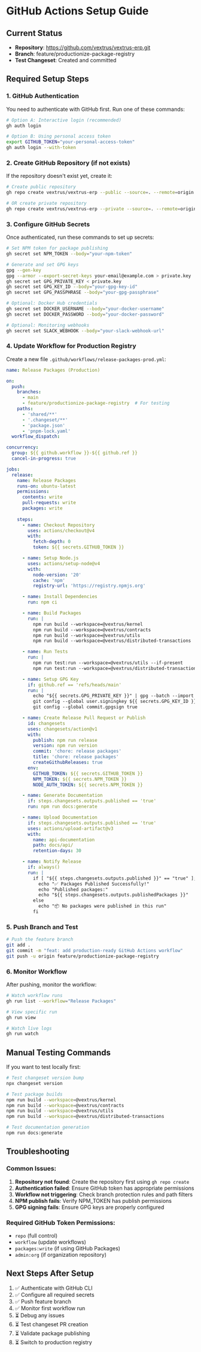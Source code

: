 # GitHub Actions Setup Guide

## Current Status
- **Repository**: https://github.com/vextrus/vextrus-erp.git
- **Branch**: feature/productionize-package-registry
- **Test Changeset**: Created and committed

## Required Setup Steps

### 1. GitHub Authentication
You need to authenticate with GitHub first. Run one of these commands:

```bash
# Option A: Interactive login (recommended)
gh auth login

# Option B: Using personal access token
export GITHUB_TOKEN="your-personal-access-token"
gh auth login --with-token
```

### 2. Create GitHub Repository (if not exists)
If the repository doesn't exist yet, create it:

```bash
# Create public repository
gh repo create vextrus/vextrus-erp --public --source=. --remote=origin --push

# OR create private repository
gh repo create vextrus/vextrus-erp --private --source=. --remote=origin --push
```

### 3. Configure GitHub Secrets
Once authenticated, run these commands to set up secrets:

```bash
# Set NPM token for package publishing
gh secret set NPM_TOKEN --body="your-npm-token"

# Generate and set GPG keys
gpg --gen-key
gpg --armor --export-secret-keys your-email@example.com > private.key
gh secret set GPG_PRIVATE_KEY < private.key
gh secret set GPG_KEY_ID --body="your-gpg-key-id"
gh secret set GPG_PASSPHRASE --body="your-gpg-passphrase"

# Optional: Docker Hub credentials
gh secret set DOCKER_USERNAME --body="your-docker-username"
gh secret set DOCKER_PASSWORD --body="your-docker-password"

# Optional: Monitoring webhooks
gh secret set SLACK_WEBHOOK --body="your-slack-webhook-url"
```

### 4. Update Workflow for Production Registry

Create a new file `.github/workflows/release-packages-prod.yml`:

```yaml
name: Release Packages (Production)

on:
  push:
    branches:
      - main
      - feature/productionize-package-registry  # For testing
    paths:
      - 'shared/**'
      - '.changeset/**'
      - 'package.json'
      - 'pnpm-lock.yaml'
  workflow_dispatch:

concurrency:
  group: ${{ github.workflow }}-${{ github.ref }}
  cancel-in-progress: true

jobs:
  release:
    name: Release Packages
    runs-on: ubuntu-latest
    permissions:
      contents: write
      pull-requests: write
      packages: write
    
    steps:
      - name: Checkout Repository
        uses: actions/checkout@v4
        with:
          fetch-depth: 0
          token: ${{ secrets.GITHUB_TOKEN }}

      - name: Setup Node.js
        uses: actions/setup-node@v4
        with:
          node-version: '20'
          cache: 'npm'
          registry-url: 'https://registry.npmjs.org'

      - name: Install Dependencies
        run: npm ci

      - name: Build Packages
        run: |
          npm run build --workspace=@vextrus/kernel
          npm run build --workspace=@vextrus/contracts
          npm run build --workspace=@vextrus/utils
          npm run build --workspace=@vextrus/distributed-transactions

      - name: Run Tests
        run: |
          npm run test:run --workspace=@vextrus/utils --if-present
          npm run test:run --workspace=@vextrus/distributed-transactions --if-present

      - name: Setup GPG Key
        if: github.ref == 'refs/heads/main'
        run: |
          echo "${{ secrets.GPG_PRIVATE_KEY }}" | gpg --batch --import
          git config --global user.signingkey ${{ secrets.GPG_KEY_ID }}
          git config --global commit.gpgsign true

      - name: Create Release Pull Request or Publish
        id: changesets
        uses: changesets/action@v1
        with:
          publish: npm run release
          version: npm run version
          commit: 'chore: release packages'
          title: 'chore: release packages'
          createGithubReleases: true
        env:
          GITHUB_TOKEN: ${{ secrets.GITHUB_TOKEN }}
          NPM_TOKEN: ${{ secrets.NPM_TOKEN }}
          NODE_AUTH_TOKEN: ${{ secrets.NPM_TOKEN }}

      - name: Generate Documentation
        if: steps.changesets.outputs.published == 'true'
        run: npm run docs:generate

      - name: Upload Documentation
        if: steps.changesets.outputs.published == 'true'
        uses: actions/upload-artifact@v3
        with:
          name: api-documentation
          path: docs/api/
          retention-days: 30

      - name: Notify Release
        if: always()
        run: |
          if [ "${{ steps.changesets.outputs.published }}" == "true" ]; then
            echo "✅ Packages Published Successfully!"
            echo "Published packages:"
            echo "${{ steps.changesets.outputs.publishedPackages }}"
          else
            echo "📦 No packages were published in this run"
          fi
```

### 5. Push Branch and Test

```bash
# Push the feature branch
git add .
git commit -m "feat: add production-ready GitHub Actions workflow"
git push -u origin feature/productionize-package-registry
```

### 6. Monitor Workflow

After pushing, monitor the workflow:
```bash
# Watch workflow runs
gh run list --workflow="Release Packages"

# View specific run
gh run view

# Watch live logs
gh run watch
```

## Manual Testing Commands

If you want to test locally first:

```bash
# Test changeset version bump
npx changeset version

# Test package builds
npm run build --workspace=@vextrus/kernel
npm run build --workspace=@vextrus/contracts
npm run build --workspace=@vextrus/utils
npm run build --workspace=@vextrus/distributed-transactions

# Test documentation generation
npm run docs:generate
```

## Troubleshooting

### Common Issues:

1. **Repository not found**: Create the repository first using `gh repo create`
2. **Authentication failed**: Ensure GitHub token has appropriate permissions
3. **Workflow not triggering**: Check branch protection rules and path filters
4. **NPM publish fails**: Verify NPM_TOKEN has publish permissions
5. **GPG signing fails**: Ensure GPG keys are properly configured

### Required GitHub Token Permissions:
- `repo` (full control)
- `workflow` (update workflows)
- `packages:write` (if using GitHub Packages)
- `admin:org` (if organization repository)

## Next Steps After Setup

1. ✅ Authenticate with GitHub CLI
2. ✅ Configure all required secrets
3. ✅ Push feature branch
4. ✅ Monitor first workflow run
5. ⏳ Debug any issues
6. ⏳ Test changeset PR creation
7. ⏳ Validate package publishing
8. ⏳ Switch to production registry